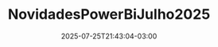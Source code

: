 ---
title: "NovidadesPowerBiJulho2025"
description: 
date: 2025-07-25T21:43:04-03:00
image: 
math: 
license: 
hidden: false
comments: true
draft: true
---